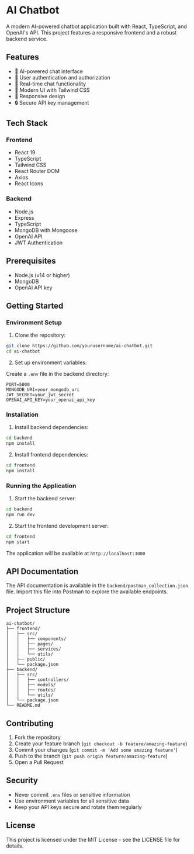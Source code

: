# AI Chatbot

A modern AI-powered chatbot application built with React, TypeScript, and OpenAI's API. This project features a responsive frontend and a robust backend service.

## Features

- 🤖 AI-powered chat interface
- 🔐 User authentication and authorization
- 💬 Real-time chat functionality
- 🎨 Modern UI with Tailwind CSS
- 📱 Responsive design
- 🔒 Secure API key management

## Tech Stack

### Frontend

- React 19
- TypeScript
- Tailwind CSS
- React Router DOM
- Axios
- React Icons

### Backend

- Node.js
- Express
- TypeScript
- MongoDB with Mongoose
- OpenAI API
- JWT Authentication

## Prerequisites

- Node.js (v14 or higher)
- MongoDB
- OpenAI API key

## Getting Started

### Environment Setup

1. Clone the repository:

```bash
git clone https://github.com/yourusername/ai-chatbot.git
cd ai-chatbot
```

2. Set up environment variables:

Create a `.env` file in the backend directory:

```env
PORT=5000
MONGODB_URI=your_mongodb_uri
JWT_SECRET=your_jwt_secret
OPENAI_API_KEY=your_openai_api_key
```

### Installation

1. Install backend dependencies:

```bash
cd backend
npm install
```

2. Install frontend dependencies:

```bash
cd frontend
npm install
```

### Running the Application

1. Start the backend server:

```bash
cd backend
npm run dev
```

2. Start the frontend development server:

```bash
cd frontend
npm start
```

The application will be available at `http://localhost:3000`

## API Documentation

The API documentation is available in the `backend/postman_collection.json` file. Import this file into Postman to explore the available endpoints.

## Project Structure

```
ai-chatbot/
├── frontend/
│   ├── src/
│   │   ├── components/
│   │   ├── pages/
│   │   ├── services/
│   │   └── utils/
│   ├── public/
│   └── package.json
├── backend/
│   ├── src/
│   │   ├── controllers/
│   │   ├── models/
│   │   ├── routes/
│   │   └── utils/
│   └── package.json
└── README.md
```

## Contributing

1. Fork the repository
2. Create your feature branch (`git checkout -b feature/amazing-feature`)
3. Commit your changes (`git commit -m 'Add some amazing feature'`)
4. Push to the branch (`git push origin feature/amazing-feature`)
5. Open a Pull Request

## Security

- Never commit `.env` files or sensitive information
- Use environment variables for all sensitive data
- Keep your API keys secure and rotate them regularly

## License

This project is licensed under the MIT License - see the LICENSE file for details.
